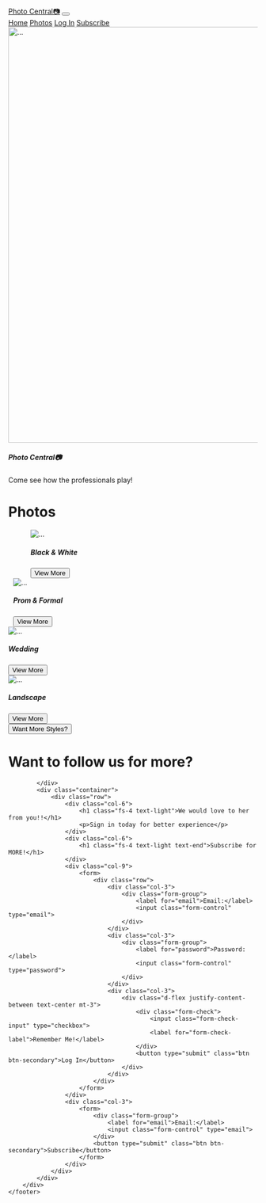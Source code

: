<!DOCTYPE html>
<html lang="en">

<head>
    <meta charset="UTF-8">
    <meta name="viewport" content="width=device-width, initial-scale=1.0">
    <title>PhotoCentral📷</title>
    <!-- compiled and minified css -->
    <link href="https://cdn.jsdelivr.net/npm/bootstrap@5.3.3/dist/css/bootstrap.min.css" rel="stylesheet">
    <!-- latest compiled JavaScript -->
    <link href="https://cdn.jsdelivr.net/npm/bootstrap@5.3.3/dist/js/bootstrap.bundle.min.js" rel="stylesheet">
    <!-- Icons -->
    <link rel="stylesheet" href="https://cdn.jsdelivr.net/npm/bootstrap-icons@1.11.3/font/bootstrap-icons.min.css">
</head>

<body>
    <!-- navbar -->
    <nav class="navbar navbar-expand-lg bg-body-tertiary">
        <div class="container-fluid bg-dark">
            <a class="navbar-brand text-info" href="#">Photo Central📷</a>
            <button class="navbar-toggler" type="button" data-bs-toggle="collapse" data-bs-target="#navbarNavAltMarkup"
                aria-controls="navbarNavAltMarkup" aria-expanded="false" aria-label="Toggle navigation">
                <span class="navbar-toggler-icon"></span>
            </button>
            <div class="collapse navbar-collapse" id="navbarNavAltMarkup">
                <div class="navbar-nav">
                    <a class="nav-link active text-info" aria-current="page" href="#">Home</a>
                    <a class="nav-link text-info" href="#photos">Photos</a>
                    <a class="nav-link text-info" href="#footer">Log In</a>
                    <a class="nav-link text-info" href="#footer">Subscribe</a>
                </div>
            </div>
        </div>
    </nav>
    <div class="card text-bg-dark overflow-hidden">
        <img src="img/graffiti-wall.jpg" class="card-img" style="height: 840px;" alt="...">
        <div class="card-img-overlay">
            <h5 class="card-title display-2 fw-bold text-info">Photo Central📷</h5>
            <p class="card-text text-light fs-2">Come see how the professionals play!</p>
        </div>
    </div>
    <!-- tryout -->
    <!-- <div class="container-fluid">
        <img style="width: 100%;height: 692px;" src="img/graffiti-wall.jpg" class="img-fluid" alt="train">
        <h1></h1>
    </div> -->
    <div class="container-fluid overflow-hidden" id="photos">
        <h1 class="display-1 text-info text-center">Photos</h1>
        <div class="row gx-5">
            <div class="col-2 card mb-3 pt-3 bg-secondary" style="margin-left:45px">
                <img src="img/hand-grandmother.jpg" class="card-img-top rounded text-center" alt="...">
                <div class="card-body">
                    <h5 class="card-title ">Black & White</h5>
                    <!-- <p class="card-text">Price: $12050</p> -->
                    <button class="btn btn-sm btn-info btn-outline-dark text-light">View More</button>
                </div>
            </div>
            <div class="col-1"></div>
            <div class="col-2 card mb-3 pt-3 bg-secondary" style="margin-left: 10px;">
                <img src="img/dance-prom-girl-dress.jpg" class="card-img-top rounded text-center" alt="...">
                <div class="card-body">
                    <h5 class="card-title">Prom & Formal</h5>
                    <!-- <p class="card-text">Price: $12050</p> -->
                    <button class="btn btn-sm btn-info btn-outline-dark text-light">View More</button>
                </div>
            </div>
            <div class="col-1"></div>
            <div class="col-2 card mb-3 pt-3 bg-secondary">
                <img src="img/bride-woman-wedding-single.jpg" class="card-img-top rounded text-center" alt="...">
                <div class="card-body">
                    <h5 class="card-title">Wedding</h5>
                   <!-- <p class="card-text">Price: $12050</p> -->
                   <button class="btn btn-sm btn-info btn-outline-dark text-light">View More</button>
                </div>
            </div>
            <div class="col-1"></div>
            <div class="col-2 card mb-3 pt-3 bg-secondary">
                <img src="img/city-and-urban-moscow.jpg" class="card-img-top rounded text-center" alt="...">
                <div class="card-body">
                    <h5 class="card-title ">Landscape</h5>
                    <!-- <p class="card-text">Price: $12050</p> -->
                    <button class="btn btn-sm btn-info btn-outline-dark text-light">View More</button>
                </div>
            </div>
        </div>
        <div class="row">
            <div class="col-9"></div>
            <div class="col-3">
                <button class="btn btn-lg btn-outline-info float-end mb-3">Want More Styles?</button>
            </div>
        </div>
    </div>
    <footer class="overflow-hidden" id="footer">
        <div class="bg-info text-center text-secondary p-5">
            <h1 class="display-5">Want to follow us for more?</h1>
            <div class="row">
                <div class="col fs-5">
                    <i class="bi bi-facebook"></i>
                    <i class="bi bi-snapchat"></i>
                    <i class="bi bi-pinterest"></i>
                    <i class="bi bi-tiktok"></i>
                    <i class="bi bi-github"></i>
                </div>

            </div>
            <div class="container">
                <div class="row">
                    <div class="col-6">
                        <h1 class="fs-4 text-light">We would love to her from you!!</h1>
                        <p>Sign in today for better experience</p>
                    </div>
                    <div class="col-6">
                        <h1 class="fs-4 text-light text-end">Subscribe for MORE!</h1>
                    </div>
                    <div class="col-9">
                        <form>
                            <div class="row">
                                <div class="col-3">
                                    <div class="form-group">
                                        <label for="email">Email:</label>
                                        <input class="form-control" type="email">
                                    </div>
                                </div>
                                <div class="col-3">
                                    <div class="form-group">
                                        <label for="password">Password:</label>
                                        <input class="form-control" type="password">
                                    </div>
                                </div>
                                <div class="col-3">
                                    <div class="d-flex justify-content-between text-center mt-3">
                                        <div class="form-check">
                                            <input class="form-check-input" type="checkbox">
                                            <label for="form-check-label">Remember Me!</label>
                                        </div>
                                        <button type="submit" class="btn btn-secondary">Log In</button>
                                    </div>
                                </div>
                            </div>
                        </form>
                    </div>
                    <div class="col-3">
                        <form>
                            <div class="form-group">
                                <label for="email">Email:</label>
                                <input class="form-control" type="email">
                            </div>
                            <button type="submit" class="btn btn-secondary">Subscribe</button>
                        </form>
                    </div>
                </div>
            </div>
        </div>
    </footer>
</body>

</html>
